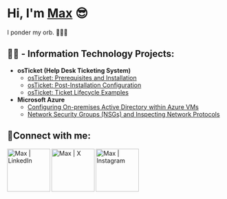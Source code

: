 <h1>Hi, I'm <a href="https://www.linkedin.com/in/maxwell-silver-401634277/">Max</a> 😎 </h1> I ponder my orb. 🧙‍♂️🔮

<h2>👨‍💻 - Information Technology Projects:</h2>

- <b>osTicket (Help Desk Ticketing System)</b>
  - [osTicket: Prerequisites and Installation](https://github.com/mxwllslvr/osticket-prereqs/)
  - [osTicket: Post-Installation Configuration](https://github.com/mxwllslvr/osTicket-Post-Install-Configuration)
  - [osTicket: Ticket Lifecycle Examples](https://github.com/mxwllslvr/Ticket-Lifecycle-Examples)
- <b>Microsoft Azure</b>
  - [Configuring On-premises Active Directory within Azure VMs](https://github.com/mxwllslvr/Configuring-On-premises-Active-Directory-within-Azure-VMs/)
  - [Network Security Groups (NSGs) and Inspecting Network Protocols](https://github.com/mxwllslvr/azure-network-protocols)

<h2>🤳Connect with me:</h2>

[<img align="left" alt="Max | LinkedIn" width="100px" src="https://cdn.jsdelivr.net/npm/simple-icons@v3/icons/linkedin.svg" />][linkedin]
[<img align="left" alt="Max | X" width="100px" src="https://cdn2.iconfinder.com/data/icons/threads-by-instagram/24/x-logo-twitter-new-brand-contained-1024.png" />][X]
[<img align="left" alt="Max | Instagram" width="100px" src="https://cdn.jsdelivr.net/npm/simple-icons@v3/icons/instagram.svg" />][instagram]

[X]: https://x.com/mxwllslvr
[instagram]: https://www.instagram.com/fatherhanukkah/
[linkedin]: https://www.linkedin.com/in/maxwell-silver-401634277/

